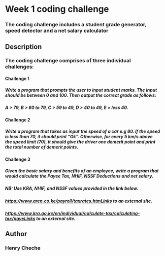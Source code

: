 # Week 1 coding challenge
### The coding challenge includes a student grade generator, speed detector and a net salary calculator
## Description
### The coding challenge comprises of three individual challenges:
#### Challenge 1
##### Write a program that prompts the user to input student marks. The input should be between 0 and 100. Then output the correct grade as follows: 

##### A > 79, B > 60 to 79, C > 59 to 49, D > 40 to 49, E > less 40.
#### Challenge 2
##### Write a program that takes as input the speed of a car e.g 80. If the speed is less than 70, it should print “Ok”. Otherwise, for every 5 km/s above the speed limit (70), it should give the driver one demerit point and print the total number of demerit points.

#### Challenge 3
##### Given the basic salary and benefits of an employee, write a program that would calculate the Payee Tax, NHIF, NSSF Deductions and net salary.

 ##### NB: Use KRA, NHIF, and NSSF values provided in the link below.

##### https://www.aren.co.ke/payroll/taxrates.htmLinks to an external site.  

##### https://www.kra.go.ke/en/individual/calculate-tax/calculating-tax/payeLinks to an external site.
## Author
### Henry Cheche

